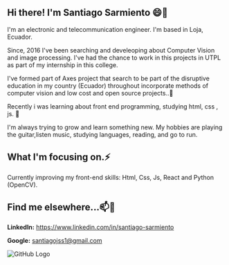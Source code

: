 
## Hi there! I'm Santiago Sarmiento 😄👋

I'm an electronic and telecommunication engineer. I'm based in Loja, Ecuador.

Since, 2016 I've been searching and develeoping about Computer Vision and image processing. I've had the chance to work in this projects in UTPL as part of my internship in this college.

I've formed part of Axes project that search to be part of the disruptive education in my country (Ecuador) throughout incorporate methods of computer vision and low cost and open source projects..👯 

Recently i was learning about front end programming, studying html, css , js. 🌱

I'm always trying to grow and learn something new. My hobbies are playing the guitar,listen music, studying languages, reading, and go to run.

## What I'm focusing on.⚡

Currently improving my front-end skills: Html, Css, Js, React and Python (OpenCV).

## Find me elsewhere...📫💬
**LinkedIn:** https://www.linkedin.com/in/santiago-sarmiento

**Google:** santiagojss1@gmail.com

![GitHub Logo](C:\Users\Santiago\Downloads\wp2337059-lo-fi-wallpapers)
